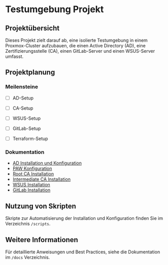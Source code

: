 # Testumgebung Projekt

## Projektübersicht

Dieses Projekt zielt darauf ab, eine isolierte Testumgebung in einem Proxmox-Cluster aufzubauen, die einen Active Directory (AD), eine Zertifizierungsstelle (CA), einen GitLab-Server und einen WSUS-Server umfasst.

## Projektplanung

### Meilensteine

- [ ] AD-Setup
- [ ] CA-Setup
- [ ] WSUS-Setup
- [ ] GitLab-Setup
- [ ] Terraform-Setup


### Dokumentation

- [AD Installation und Konfiguration](./docs/ad-installation.md)
- [PAW Konfiguration](./docs/paw-configuration.md)
- [Root CA Installation](./docs/root-ca-installation.md)
- [Intermediate CA Installation](./docs/intermediate-ca-installation.md)
- [WSUS Installation](./docs/wsus-installation.md)
- [GitLab Installation](./docs/gitlab-installation.md)

## Nutzung von Skripten

Skripte zur Automatisierung der Installation und Konfiguration finden Sie im Verzeichnis `/scripts`.

## Weitere Informationen

Für detaillierte Anweisungen und Best Practices, siehe die Dokumentation im `/docs` Verzeichnis.
